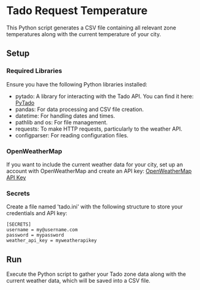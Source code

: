 # Tado Request Temperature
This Python script generates a CSV file containing all relevant zone temperatures along with the current temperature of your city.

## Setup
### Required Libraries
Ensure you have the following Python libraries installed:

- pytado: A library for interacting with the Tado API. You can find it here: [PyTado](https://github.com/chrism0dwk/PyTado)
- pandas: For data processing and CSV file creation.
- datetime: For handling dates and times.
- pathlib and os: For file management.
- requests: To make HTTP requests, particularly to the weather API.
- configparser: For reading configuration files.

### OpenWeatherMap
If you want to include the current weather data for your city, set up an account with OpenWeatherMap and create an API key: [OpenWeatherMap API Key](https://openweathermap.org/appid)

### Secrets
Create a file named 'tado.ini' with the following structure to store your credentials and API key:
```dosini
[SECRETS]
username = my@username.com
password = mypassword
weather_api_key = myweatherapikey
```

## Run
Execute the Python script to gather your Tado zone data along with the current weather data, which will be saved into a CSV file.
